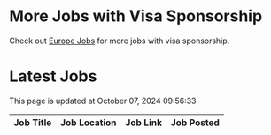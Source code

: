 # More Jobs with Visa Sponsorship

Check out [Europe Jobs](https://github.com/sureshparimi/europejobs#latest-jobs) for more jobs with visa sponsorship.

# Latest Jobs

This page is updated at October 07, 2024 09:56:33

| Job Title | Job Location | Job Link | Job Posted |
| --- | --- | --- | --- |
